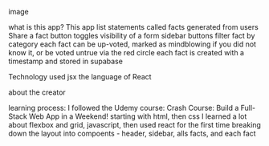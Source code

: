 image

what is this app? 
This app list statements called facts generated from users
Share a fact button toggles visibility of a form
sidebar buttons filter fact by category
each fact can be up-voted, marked as mindblowing if you did not know it, or be voted untrue via the red circle 
each fact is created with a timestamp and stored in supabase

Technology used
jsx the language of React

about the creator

learning process: I followed the Udemy course: Crash Course: Build a Full-Stack Web App in a Weekend!
starting with html, then css I learned a lot about flexbox and grid, javascript, then used react for the first time breaking down the layout into compoents - header, sidebar, alls facts, and each fact
